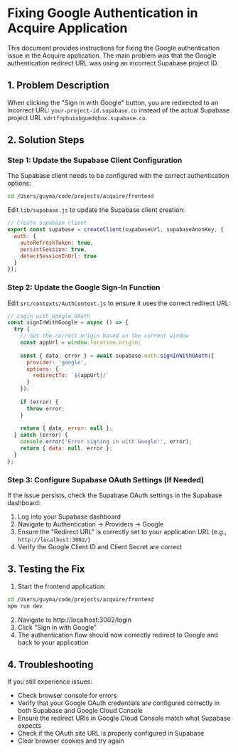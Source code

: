 # Fixing Google Authentication in Acquire Application

This document provides instructions for fixing the Google authentication issue in the Acquire application. The main problem was that the Google authentication redirect URL was using an incorrect Supabase project ID.

## 1. Problem Description

When clicking the "Sign in with Google" button, you are redirected to an incorrect URL:
`your-project-id.supabase.co` instead of the actual Supabase project URL `vdrtfnphuixbguedqhox.supabase.co`.

## 2. Solution Steps

### Step 1: Update the Supabase Client Configuration

The Supabase client needs to be configured with the correct authentication options:

```bash
cd /Users/guyma/code/projects/acquire/frontend
```

Edit `lib/supabase.js` to update the Supabase client creation:

```javascript
// Create Supabase client
export const supabase = createClient(supabaseUrl, supabaseAnonKey, {
  auth: {
    autoRefreshToken: true,
    persistSession: true,
    detectSessionInUrl: true
  }
});
```

### Step 2: Update the Google Sign-In Function

Edit `src/contexts/AuthContext.js` to ensure it uses the correct redirect URL:

```javascript
// Login with Google OAuth
const signInWithGoogle = async () => {
  try {
    // Get the correct origin based on the current window
    const appUrl = window.location.origin;
    
    const { data, error } = await supabase.auth.signInWithOAuth({
      provider: 'google',
      options: {
        redirectTo: `${appUrl}/`
      }
    });
    
    if (error) {
      throw error;
    }
    
    return { data, error: null };
  } catch (error) {
    console.error('Error signing in with Google:', error);
    return { data: null, error };
  }
};
```

### Step 3: Configure Supabase OAuth Settings (If Needed)

If the issue persists, check the Supabase OAuth settings in the Supabase dashboard:

1. Log into your Supabase dashboard
2. Navigate to Authentication → Providers → Google
3. Ensure the "Redirect URL" is correctly set to your application URL (e.g., `http://localhost:3002/`)
4. Verify the Google Client ID and Client Secret are correct

## 3. Testing the Fix

1. Start the frontend application:
```bash
cd /Users/guyma/code/projects/acquire/frontend
npm run dev
```

2. Navigate to http://localhost:3002/login
3. Click "Sign in with Google"
4. The authentication flow should now correctly redirect to Google and back to your application

## 4. Troubleshooting

If you still experience issues:

- Check browser console for errors
- Verify that your Google OAuth credentials are configured correctly in both Supabase and Google Cloud Console
- Ensure the redirect URIs in Google Cloud Console match what Supabase expects
- Check if the OAuth site URL is properly configured in Supabase
- Clear browser cookies and try again 
